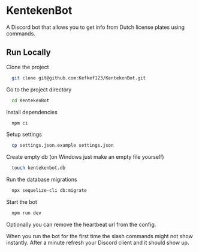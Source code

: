 # KentekenBot

A Discord bot that allows you to get info from Dutch license plates using commands.


## Run Locally

Clone the project

```bash
  git clone git@github.com:Kefkef123/KentekenBot.git
```

Go to the project directory

```bash
  cd KentekenBot
```

Install dependencies

```bash
  npm ci
```

Setup settings

```bash
  cp settings.json.example settings.json
```

Create empty db (on Windows just make an empty file yourself)

```bash
  touch kentekenbot.db
```

Run the database migrations

```bash
  npx sequelize-cli db:migrate
```

Start the bot

```bash
  npm run dev
```

Optionally you can remove the heartbeat url from the config.

When you run the bot for the first time the slash commands might not show instantly. 
After a minute refresh your Discord client and it should show up.